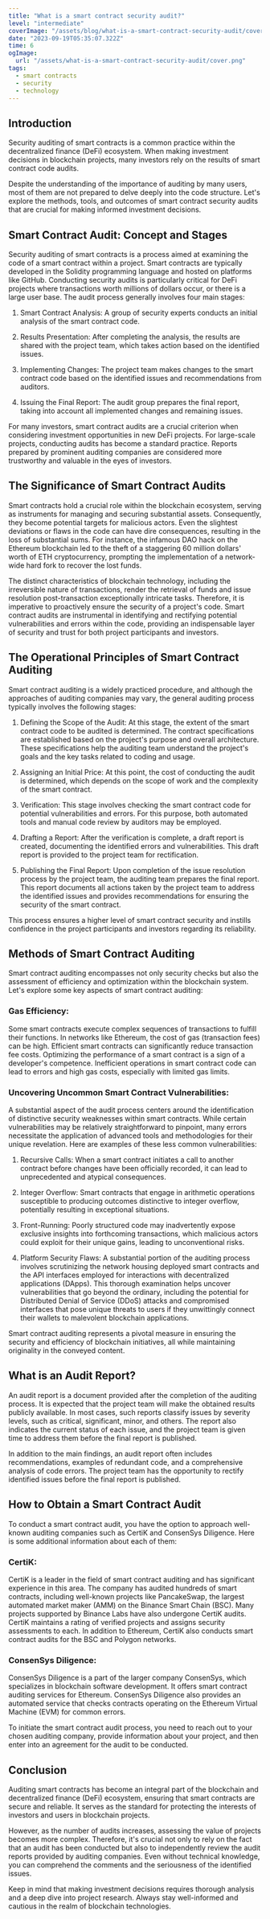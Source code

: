 ```yaml
---
title: "What is a smart contract security audit?"
level: "intermediate"
coverImage: "/assets/blog/what-is-a-smart-contract-security-audit/cover.png"
date: "2023-09-19T05:35:07.322Z"
time: 6
ogImage:
  url: "/assets/what-is-a-smart-contract-security-audit/cover.png"
tags:
  - smart contracts
  - security
  - technology
---
```



## Introduction
Security auditing of smart contracts is a common practice within the decentralized finance (DeFi) ecosystem. When making investment decisions in blockchain projects, many investors rely on the results of smart contract code audits.

Despite the understanding of the importance of auditing by many users, most of them are not prepared to delve deeply into the code structure. Let's explore the methods, tools, and outcomes of smart contract security audits that are crucial for making informed investment decisions.

## Smart Contract Audit: Concept and Stages
Security auditing of smart contracts is a process aimed at examining the code of a smart contract within a project. Smart contracts are typically developed in the Solidity programming language and hosted on platforms like GitHub. Conducting security audits is particularly critical for DeFi projects where transactions worth millions of dollars occur, or there is a large user base. The audit process generally involves four main stages:

1. Smart Contract Analysis: A group of security experts conducts an initial analysis of the smart contract code.

2. Results Presentation: After completing the analysis, the results are shared with the project team, which takes action based on the identified issues.

3. Implementing Changes: The project team makes changes to the smart contract code based on the identified issues and recommendations from auditors.

4. Issuing the Final Report: The audit group prepares the final report, taking into account all implemented changes and remaining issues.

For many investors, smart contract audits are a crucial criterion when considering investment opportunities in new DeFi projects. For large-scale projects, conducting audits has become a standard practice. Reports prepared by prominent auditing companies are considered more trustworthy and valuable in the eyes of investors.

<!-- banner_place -->

## The Significance of Smart Contract Audits
Smart contracts hold a crucial role within the blockchain ecosystem, serving as instruments for managing and securing substantial assets. Consequently, they become potential targets for malicious actors. Even the slightest deviations or flaws in the code can have dire consequences, resulting in the loss of substantial sums. For instance, the infamous DAO hack on the Ethereum blockchain led to the theft of a staggering 60 million dollars' worth of ETH cryptocurrency, prompting the implementation of a network-wide hard fork to recover the lost funds.

The distinct characteristics of blockchain technology, including the irreversible nature of transactions, render the retrieval of funds and issue resolution post-transaction exceptionally intricate tasks. Therefore, it is imperative to proactively ensure the security of a project's code. Smart contract audits are instrumental in identifying and rectifying potential vulnerabilities and errors within the code, providing an indispensable layer of security and trust for both project participants and investors.

## The Operational Principles of Smart Contract Auditing
Smart contract auditing is a widely practiced procedure, and although the approaches of auditing companies may vary, the general auditing process typically involves the following stages:

1. Defining the Scope of the Audit: At this stage, the extent of the smart contract code to be audited is determined. The contract specifications are established based on the project's purpose and overall architecture. These specifications help the auditing team understand the project's goals and the key tasks related to coding and usage.

2. Assigning an Initial Price: At this point, the cost of conducting the audit is determined, which depends on the scope of work and the complexity of the smart contract.

3. Verification: This stage involves checking the smart contract code for potential vulnerabilities and errors. For this purpose, both automated tools and manual code review by auditors may be employed.

4. Drafting a Report: After the verification is complete, a draft report is created, documenting the identified errors and vulnerabilities. This draft report is provided to the project team for rectification.

5. Publishing the Final Report: Upon completion of the issue resolution process by the project team, the auditing team prepares the final report. This report documents all actions taken by the project team to address the identified issues and provides recommendations for ensuring the security of the smart contract.

This process ensures a higher level of smart contract security and instills confidence in the project participants and investors regarding its reliability.

## Methods of Smart Contract Auditing
Smart contract auditing encompasses not only security checks but also the assessment of efficiency and optimization within the blockchain system. Let's explore some key aspects of smart contract auditing:

### Gas Efficiency:
Some smart contracts execute complex sequences of transactions to fulfill their functions. In networks like Ethereum, the cost of gas (transaction fees) can be high. Efficient smart contracts can significantly reduce transaction fee costs. Optimizing the performance of a smart contract is a sign of a developer's competence. Inefficient operations in smart contract code can lead to errors and high gas costs, especially with limited gas limits.

### Uncovering Uncommon Smart Contract Vulnerabilities:
A substantial aspect of the audit process centers around the identification of distinctive security weaknesses within smart contracts. While certain vulnerabilities may be relatively straightforward to pinpoint, many errors necessitate the application of advanced tools and methodologies for their unique revelation. Here are examples of these less common vulnerabilities:

1. Recursive Calls: When a smart contract initiates a call to another contract before changes have been officially recorded, it can lead to unprecedented and atypical consequences.

2. Integer Overflow: Smart contracts that engage in arithmetic operations susceptible to producing outcomes distinctive to integer overflow, potentially resulting in exceptional situations.

3. Front-Running: Poorly structured code may inadvertently expose exclusive insights into forthcoming transactions, which malicious actors could exploit for their unique gains, leading to unconventional risks.

4. Platform Security Flaws: A substantial portion of the auditing process involves scrutinizing the network housing deployed smart contracts and the API interfaces employed for interactions with decentralized applications (DApps). This thorough examination helps uncover vulnerabilities that go beyond the ordinary, including the potential for Distributed Denial of Service (DDoS) attacks and compromised interfaces that pose unique threats to users if they unwittingly connect their wallets to malevolent blockchain applications.

Smart contract auditing represents a pivotal measure in ensuring the security and efficiency of blockchain initiatives, all while maintaining originality in the conveyed content.

## What is an Audit Report?
An audit report is a document provided after the completion of the auditing process. It is expected that the project team will make the obtained results publicly available. In most cases, such reports classify issues by severity levels, such as critical, significant, minor, and others. The report also indicates the current status of each issue, and the project team is given time to address them before the final report is published.

In addition to the main findings, an audit report often includes recommendations, examples of redundant code, and a comprehensive analysis of code errors. The project team has the opportunity to rectify identified issues before the final report is published.

## How to Obtain a Smart Contract Audit
To conduct a smart contract audit, you have the option to approach well-known auditing companies such as CertiK and ConsenSys Diligence. Here is some additional information about each of them:

### CertiK:
CertiK is a leader in the field of smart contract auditing and has significant experience in this area. The company has audited hundreds of smart contracts, including well-known projects like PancakeSwap, the largest automated market maker (AMM) on the Binance Smart Chain (BSC). Many projects supported by Binance Labs have also undergone CertiK audits. CertiK maintains a rating of verified projects and assigns security assessments to each. In addition to Ethereum, CertiK also conducts smart contract audits for the BSC and Polygon networks.

### ConsenSys Diligence:
ConsenSys Diligence is a part of the larger company ConsenSys, which specializes in blockchain software development. It offers smart contract auditing services for Ethereum. ConsenSys Diligence also provides an automated service that checks contracts operating on the Ethereum Virtual Machine (EVM) for common errors.

To initiate the smart contract audit process, you need to reach out to your chosen auditing company, provide information about your project, and then enter into an agreement for the audit to be conducted.

## Conclusion
Auditing smart contracts has become an integral part of the blockchain and decentralized finance (DeFi) ecosystem, ensuring that smart contracts are secure and reliable. It serves as the standard for protecting the interests of investors and users in blockchain projects.

However, as the number of audits increases, assessing the value of projects becomes more complex. Therefore, it's crucial not only to rely on the fact that an audit has been conducted but also to independently review the audit reports provided by auditing companies. Even without technical knowledge, you can comprehend the comments and the seriousness of the identified issues.

Keep in mind that making investment decisions requires thorough analysis and a deep dive into project research. Always stay well-informed and cautious in the realm of blockchain technologies.


